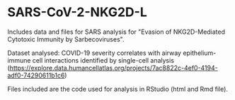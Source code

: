 # SARS-CoV-2-NKG2D-L

Includes data and files for SARS analysis for "Evasion of NKG2D-Mediated Cytotoxic Immunity by Sarbecoviruses".

Dataset analysed: COVID-19 severity correlates with airway epithelium-immune cell interactions identified by single-cell analysis (https://explore.data.humancellatlas.org/projects/7ac8822c-4ef0-4194-adf0-74290611b1c6)

Files included are the code used for analysis in RStudio (html and Rmd file).
